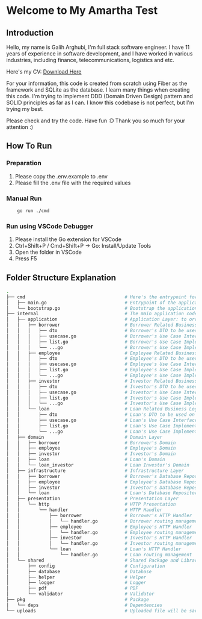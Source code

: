 # Welcome to My Amartha Test

## Introduction

Hello, my name is Galih Arghubi, I'm full stack software engineer.
I have 11 years of experience in software development, and I have worked in various industries, including finance, telecommunications, logistics and etc.

Here's my CV: [Download Here](https://drive.google.com/file/d/1qzRJaBjWEieonfmAEyoj4VavMcDkh9ol/view?usp=sharing)

For your information, this code is created from scratch using Fiber as the framework and SQLite as the database.
I learn many things when creating this code. I'm trying to implement DDD (Domain Driven Design) pattern and SOLID principles as far as I can.
I know this codebase is not perfect, but I'm trying my best.

Please check and try the code. Have fun :D
Thank you so much for your attention :)

## How To Run

### Preparation

1. Please copy the .env.example to .env
2. Please fill the .env file with the required values

### Manual Run

```bash
    go run ./cmd
```

### Run using VSCode Debugger

1. Please install the Go extension for VSCode
2. Ctrl+Shift+P / Cmd+Shift+P -> Go: Install/Update Tools
3. Open the folder in VSCode
4. Press F5

## Folder Structure Explanation

```bash
.
├── cmd                                     # Here's the entrypoint for the application
│   ├── main.go                             # Entrypoint of the application
│   └── bootstrap.go                        # Bootstrap the application and registering the route
├── internal                                # The main application code
│   ├── application                         # Application Layer: to orchestrate the business logic
│   │   ├── borrower                        # Borrower Related Business Logic
│   │   │   ├── dto                         # Borrower's DTO to be used on the usecase and presentation layer
│   │   │   ├── usecase.go                  # Borrower's Use Case Interface and Initiation
│   │   │   ├── list.go                     # Borrower's Use Case Implementation
│   │   │   └── ...go                       # Borrower's Use Case Implementation
│   │   ├── employee                        # Employee Related Business Logic
│   │   │   ├── dto                         # Employee's DTO to be used on the usecase and presentation layer
│   │   │   ├── usecase.go                  # Employee's Use Case Interface and Initiation
│   │   │   ├── list.go                     # Employee's Use Case Implementation
│   │   │   └── ...go                       # Employee's Use Case Implementation
│   │   ├── investor                        # Investor Related Business Logic
│   │   │   ├── dto                         # Investor's DTO to be used on the usecase and presentation layer
│   │   │   ├── usecase.go                  # Investor's Use Case Interface and Initiation
│   │   │   ├── list.go                     # Investor's Use Case Implementation
│   │   │   └── ...go                       # Investor's Use Case Implementation
│   │   └── loan                            # Loan Related Business Logic
│   │       ├── dto                         # Loan's DTO to be used on the usecase and presentation layer
│   │       ├── usecase.go                  # Loan's Use Case Interface and Initiation
│   │       ├── list.go                     # Loan's Use Case Implementation
│   │       └── ...go                       # Loan's Use Case Implementation
│   ├── domain                              # Domain Layer
│   │   ├── borrower                        # Borrower's Domain
│   │   ├── employee                        # Employee's Domain
│   │   ├── investor                        # Investor's Domain
│   │   ├── loan                            # Loan's Domain
│   │   └── loan_investor                   # Loan Investor's Domain
│   ├── infrastructure                      # Infrastructure Layer
│   │   ├── borrower                        # Borrower's Database Repository
│   │   ├── employee                        # Employee's Database Repository
│   │   ├── investor                        # Investor's Database Repository
│   │   └── loan                            # Loan's Database Repository
│   ├── presentation                        # Presentation Layer
│   │   └── http                            # HTTP Presentation
│   │       └── handler                     # HTTP Handler
│   │           ├── borrower                # Borrower's HTTP Handler
│   │           │   └── handler.go          # Borrower routing management
│   │           ├── employee                # Employee's HTTP Handler
│   │           │   └── handler.go          # Employee routing management
│   │           ├── investor                # Investor's HTTP Handler
│   │           │   └── handler.go          # Investor routing management
│   │           └── loan                    # Loan's HTTP Handler
│   │               └── handler.go          # Loan routing management
│   └── shared                              # Shared Package and Library
│       ├── config                          # Configuration
│       ├── database                        # Database
│       ├── helper                          # Helper
│       ├── logger                          # Logger
│       ├── pdf                             # PDF
│       └── validator                       # Validator
├── pkg                                     # Package
│   └── deps                                # Dependencies
└── uploads                                 # Uploaded file will be saved here
```
